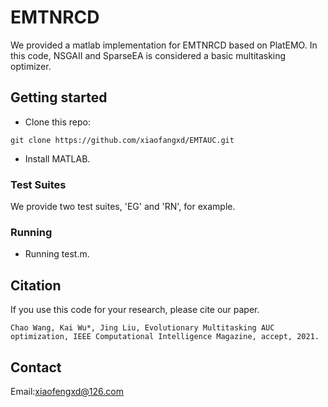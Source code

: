 # EMTNRCD

We provided a matlab implementation for EMTNRCD based on PlatEMO. In this code, NSGAII and SparseEA is considered a basic multitasking optimizer.

## Getting started

- Clone this repo:

```
git clone https://github.com/xiaofangxd/EMTAUC.git

```

- Install MATLAB.

### Test Suites

We provide two test suites, 'EG' and 'RN', for example.

### Running

- Running test.m. 

## Citation

If you use this code for your research, please cite our paper.

```
Chao Wang, Kai Wu*, Jing Liu, Evolutionary Multitasking AUC optimization, IEEE Computational Intelligence Magazine, accept, 2021.
```

## Contact

Email:xiaofengxd@126.com
